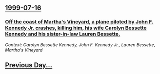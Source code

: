 ## [1999-07-16](/news/1999/07/16/index.md)

### [ Off the coast of Martha's Vineyard, a plane piloted by John F. Kennedy Jr. crashes, killing him, his wife Carolyn Bessette Kennedy and his sister-in-law Lauren Bessette.](/news/1999/07/16/off-the-coast-of-martha-s-vineyard-a-plane-piloted-by-john-f-kennedy-jr-crashes-killing-him-his-wife-carolyn-bessette-kennedy-and-his.md)
_Context: Carolyn Bessette Kennedy, John F. Kennedy Jr., Lauren Bessette, Martha's Vineyard_

## [Previous Day...](/news/1999/07/15/index.md)


